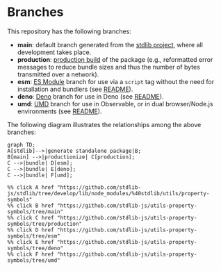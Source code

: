 <!--

@license Apache-2.0

Copyright (c) 2022 The Stdlib Authors.

Licensed under the Apache License, Version 2.0 (the "License");
you may not use this file except in compliance with the License.
You may obtain a copy of the License at

    http://www.apache.org/licenses/LICENSE-2.0

Unless required by applicable law or agreed to in writing, software
distributed under the License is distributed on an "AS IS" BASIS,
WITHOUT WARRANTIES OR CONDITIONS OF ANY KIND, either express or implied.
See the License for the specific language governing permissions and
limitations under the License.

-->

# Branches

This repository has the following branches:

-   **main**: default branch generated from the [stdlib project][stdlib-url], where all development takes place.
-   **production**: [production build][production-url] of the package (e.g., reformatted error messages to reduce bundle sizes and thus the number of bytes transmitted over a network).
-   **esm**: [ES Module][esm-url] branch for use via a `script` tag without the need for installation and bundlers (see [README][esm-readme]).
-   **deno**: [Deno][deno-url] branch for use in Deno (see [README][deno-readme]).
-   **umd**: [UMD][umd-url] branch for use in Observable, or in dual browser/Node.js environments (see [README][umd-readme]).

The following diagram illustrates the relationships among the above branches:

```mermaid
graph TD;
A[stdlib]-->|generate standalone package|B;
B[main] -->|productionize| C[production];
C -->|bundle| D[esm];
C -->|bundle| E[deno];
C -->|bundle| F[umd];

%% click A href "https://github.com/stdlib-js/stdlib/tree/develop/lib/node_modules/%40stdlib/utils/property-symbols"
%% click B href "https://github.com/stdlib-js/utils-property-symbols/tree/main"
%% click C href "https://github.com/stdlib-js/utils-property-symbols/tree/production"
%% click D href "https://github.com/stdlib-js/utils-property-symbols/tree/esm"
%% click E href "https://github.com/stdlib-js/utils-property-symbols/tree/deno"
%% click F href "https://github.com/stdlib-js/utils-property-symbols/tree/umd"
```

[stdlib-url]: https://github.com/stdlib-js/stdlib/tree/develop/lib/node_modules/%40stdlib/utils/property-symbols
[production-url]: https://github.com/stdlib-js/utils-property-symbols/tree/production
[deno-url]: https://github.com/stdlib-js/utils-property-symbols/tree/deno
[deno-readme]: https://github.com/stdlib-js/utils-property-symbols/blob/deno/README.md
[umd-url]: https://github.com/stdlib-js/utils-property-symbols/tree/umd
[umd-readme]: https://github.com/stdlib-js/utils-property-symbols/blob/umd/README.md
[esm-url]: https://github.com/stdlib-js/utils-property-symbols/tree/esm
[esm-readme]: https://github.com/stdlib-js/utils-property-symbols/blob/esm/README.md